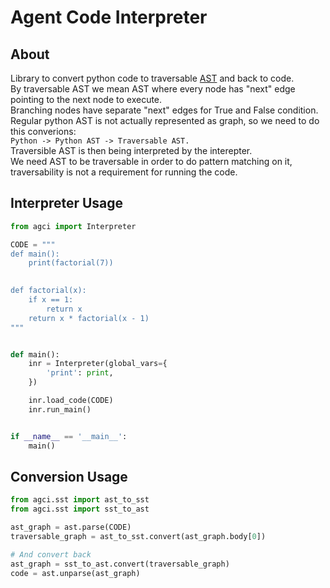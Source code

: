 # Agent Code Interpreter

## About
Library to convert python code to traversable [AST](https://en.wikipedia.org/wiki/Abstract_syntax_tree) and back to code.  
By traversable AST we mean AST where every node has "next" edge pointing to the next node to execute.  
Branching nodes have separate "next" edges for True and False condition.  
Regular python AST is not actually represented as graph, so we need to do this converions:  
    `Python -> Python AST -> Traversable AST.`  
Traversible AST is then being interpreted by the interepter.  
We need AST to be traversable in order to do pattern matching on it, traversability is not a requirement for running the code.  

## Interpreter Usage

```python
from agci import Interpreter

CODE = """
def main():
    print(factorial(7))
    

def factorial(x):
    if x == 1:
        return x
    return x * factorial(x - 1)
"""


def main():
    inr = Interpreter(global_vars={
        'print': print,
    })

    inr.load_code(CODE)
    inr.run_main()


if __name__ == '__main__':
    main()

```

## Conversion Usage
```python
from agci.sst import ast_to_sst
from agci.sst import sst_to_ast

ast_graph = ast.parse(CODE)
traversable_graph = ast_to_sst.convert(ast_graph.body[0])

# And convert back
ast_graph = sst_to_ast.convert(traversable_graph)
code = ast.unparse(ast_graph)

```
